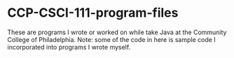 # CCP-CSCI-111-program-files
These are programs I wrote or worked on while take Java at the Community College of Philadelphia. Note: some of the code in here is sample code I incorporated into programs I wrote myself. 
